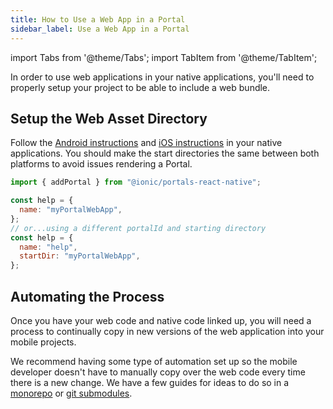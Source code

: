 ```yaml
---
title: How to Use a Web App in a Portal
sidebar_label: Use a Web App in a Portal
---
```


import Tabs from '@theme/Tabs';
import TabItem from '@theme/TabItem';

In order to use web applications in your native applications, you'll need to properly setup your project to be able to include a web bundle.

## Setup the Web Asset Directory

Follow the [Android instructions](../../for-android/how-to/pull-in-web-bundle) and [iOS instructions](../../for-ios/how-to/pull-in-web-bundle.md) in your native applications. You should make the start directories the same between both platforms to avoid issues rendering a Portal.

```javascript
import { addPortal } from "@ionic/portals-react-native";

const help = {
  name: "myPortalWebApp",
};
// or...using a different portalId and starting directory
const help = {
  name: "help",
  startDir: "myPortalWebApp",
};
```

## Automating the Process

Once you have your web code and native code linked up, you will need a process to continually copy in new versions of the web application into your mobile projects.

We recommend having some type of automation set up so the mobile developer doesn't have to manually copy over the web code every time there is a new change. We have a few guides for ideas to do so in a [monorepo](../tutorials/monorepo-example) or [git submodules](https://git-scm.com/book/en/v2/Git-Tools-Submodules).
